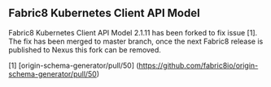 ## Fabric8 Kubernetes Client API Model

Fabric8 Kubernetes Client API Model 2.1.11 has been forked to fix issue [1]. The fix has been merged to master branch,
once the next Fabric8 release is published to Nexus this fork can be removed.

[1] [origin-schema-generator/pull/50] (https://github.com/fabric8io/origin-schema-generator/pull/50)

